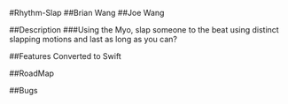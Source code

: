#Rhythm-Slap
##Brian Wang
##Joe Wang

##Description
###Using the Myo, slap someone to the beat using distinct slapping motions and last as long as you can?

##Features
Converted to Swift

##RoadMap

##Bugs
